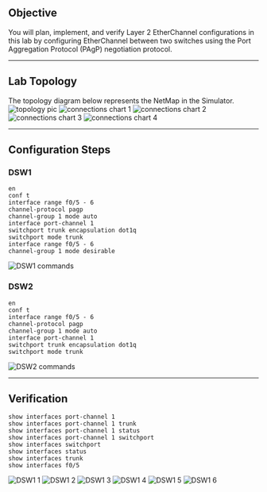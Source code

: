 ## Objective
You will plan, implement, and verify Layer 2 EtherChannel configurations in this lab by configuring EtherChannel between two switches using the Port Aggregation Protocol (PAgP) negotiation protocol.

---

## Lab Topology
The topology diagram below represents the NetMap in the Simulator.
![topology pic](https://github.com/nickbruggen90/Boson-Network-Labs/blob/main/Images/Screenshot%202025-05-22%20125438.png)
![connections chart 1](https://github.com/nickbruggen90/Boson-Network-Labs/blob/main/Images/Screenshot%202025-05-22%20125500.png)
![connections chart 2](https://github.com/nickbruggen90/Boson-Network-Labs/blob/main/Images/Screenshot%202025-05-22%20125509.png)
![connections chart 3](https://github.com/nickbruggen90/Boson-Network-Labs/blob/main/Images/Screenshot%202025-05-22%20125517.png)
![connections chart 4](https://github.com/nickbruggen90/Boson-Network-Labs/blob/main/Images/Screenshot%202025-05-22%20125536.png)

---

## Configuration Steps
### DSW1
```cisco
en
conf t
interface range f0/5 - 6
channel-protocol pagp
channel-group 1 mode auto
interface port-channel 1
switchport trunk encapsulation dot1q
switchport mode trunk
interface range f0/5 - 6
channel-group 1 mode desirable
```
![DSW1 commands](https://github.com/nickbruggen90/Boson-Network-Labs/blob/main/Images/Screenshot%202025-05-22%20125842.png)

### DSW2
```cisco
en
conf t
interface range f0/5 - 6
channel-protocol pagp
channel-group 1 mode auto
interface port-channel 1
switchport trunk encapsulation dot1q
switchport mode trunk
```
![DSW2 commands](https://github.com/nickbruggen90/Boson-Network-Labs/blob/main/Images/Screenshot%202025-05-22%20125850.png)

---

## Verification
```cisco
show interfaces port-channel 1
show interfaces port-channel 1 trunk
show interfaces port-channel 1 status
show interfaces port-channel 1 switchport
show interfaces switchport
show interfaces status
show interfaces trunk
show interfaces f0/5
```
![DSW1 1](https://github.com/nickbruggen90/Boson-Network-Labs/blob/main/Images/Screenshot%202025-05-22%20130048.png)
![DSW1 2](https://github.com/nickbruggen90/Boson-Network-Labs/blob/main/Images/Screenshot%202025-05-22%20130124.png)
![DSW1 3](https://github.com/nickbruggen90/Boson-Network-Labs/blob/main/Images/Screenshot%202025-05-22%20130154.png)
![DSW1 4](https://github.com/nickbruggen90/Boson-Network-Labs/blob/main/Images/Screenshot%202025-05-22%20130215.png)
![DSW1 5](https://github.com/nickbruggen90/Boson-Network-Labs/blob/main/Images/Screenshot%202025-05-22%20130235.png)
![DSW1 6](https://github.com/nickbruggen90/Boson-Network-Labs/blob/main/Images/Screenshot%202025-05-22%20130253.png)
